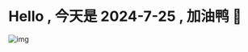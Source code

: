 
# Hello , 今天是 2024-7-25 , 加油鸭 🤭

![img](https://v1.jinrishici.com/all.svg?font-size=18&spacing=4)

